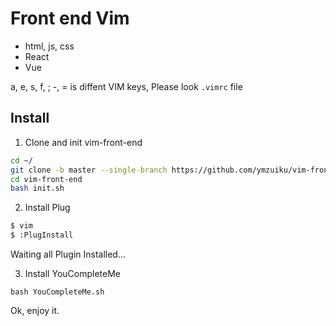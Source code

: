 # Front end Vim

- html, js, css
- React
- Vue

a, e, s, f, ; -, = is diffent VIM keys, Please look `.vimrc` file

## Install

1. Clone and init vim-front-end

```sh
cd ~/
git clone -b master --single-branch https://github.com/ymzuiku/vim-front-end
cd vim-front-end
bash init.sh
```

2. Install Plug

```sh
$ vim
$ :PlugInstall
```
[](img/installPlug.png)

Waiting all Plugin Installed...

3. Install YouCompleteMe
```
bash YouCompleteMe.sh
```

Ok, enjoy it.
